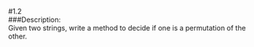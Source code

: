 #1.2  
###Description:  
Given two strings, write a method to decide if one is a permutation of the other.